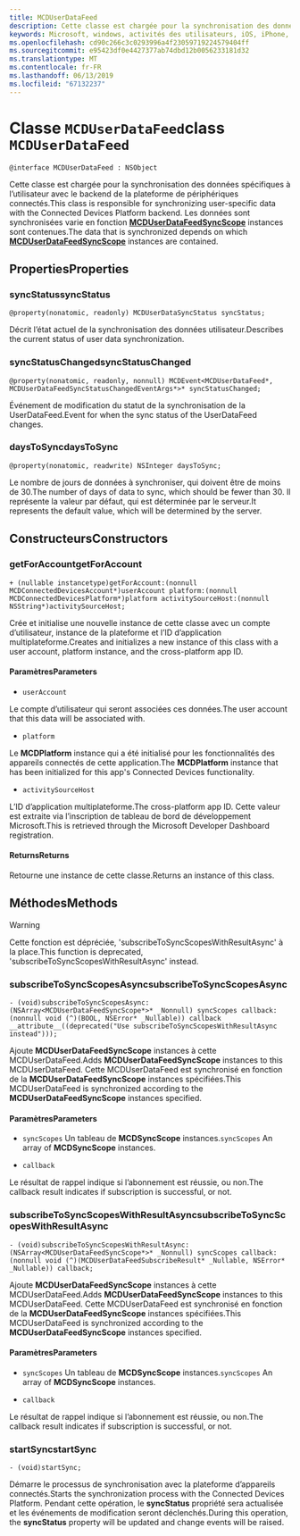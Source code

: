 ```yaml
---
title: MCDUserDataFeed
description: Cette classe est chargée pour la synchronisation des données spécifiques à l’utilisateur avec le backend de la plateforme de périphériques connectés.
keywords: Microsoft, windows, activités des utilisateurs, iOS, iPhone, objectiveC, les appareils, Project Rome connectés
ms.openlocfilehash: cd90c266c3c0293996a4f23059719224579404ff
ms.sourcegitcommit: e95423df0e4427377ab74dbd12b0056233181d32
ms.translationtype: MT
ms.contentlocale: fr-FR
ms.lasthandoff: 06/13/2019
ms.locfileid: "67132237"
---
```

# <a name="class-mcduserdatafeed"></a><span data-ttu-id="860cc-104">Classe `MCDUserDataFeed`</span><span class="sxs-lookup"><span data-stu-id="860cc-104">class `MCDUserDataFeed`</span></span>

```
@interface MCDUserDataFeed : NSObject
```

<span data-ttu-id="860cc-105">Cette classe est chargée pour la synchronisation des données spécifiques à l’utilisateur avec le backend de la plateforme de périphériques connectés.</span><span class="sxs-lookup"><span data-stu-id="860cc-105">This class is responsible for synchronizing user-specific data with the Connected Devices Platform backend.</span></span> <span data-ttu-id="860cc-106">Les données sont synchronisées varie en fonction **[MCDUserDataFeedSyncScope](MCDUserDataFeedSyncScope.md)** instances sont contenues.</span><span class="sxs-lookup"><span data-stu-id="860cc-106">The data that is synchronized depends on which **[MCDUserDataFeedSyncScope](MCDUserDataFeedSyncScope.md)** instances are contained.</span></span>

## <a name="properties"></a><span data-ttu-id="860cc-107">Properties</span><span class="sxs-lookup"><span data-stu-id="860cc-107">Properties</span></span>

### <a name="syncstatus"></a><span data-ttu-id="860cc-108">syncStatus</span><span class="sxs-lookup"><span data-stu-id="860cc-108">syncStatus</span></span>
`@property(nonatomic, readonly) MCDUserDataSyncStatus syncStatus;`

<span data-ttu-id="860cc-109">Décrit l’état actuel de la synchronisation des données utilisateur.</span><span class="sxs-lookup"><span data-stu-id="860cc-109">Describes the current status of user data synchronization.</span></span>

### <a name="syncstatuschanged"></a><span data-ttu-id="860cc-110">syncStatusChanged</span><span class="sxs-lookup"><span data-stu-id="860cc-110">syncStatusChanged</span></span>
`@property(nonatomic, readonly, nonnull) MCDEvent<MCDUserDataFeed*, MCDUserDataFeedSyncStatusChangedEventArgs*>* syncStatusChanged;`

<span data-ttu-id="860cc-111">Événement de modification du statut de la synchronisation de la UserDataFeed.</span><span class="sxs-lookup"><span data-stu-id="860cc-111">Event for when the sync status of the UserDataFeed changes.</span></span>

### <a name="daystosync"></a><span data-ttu-id="860cc-112">daysToSync</span><span class="sxs-lookup"><span data-stu-id="860cc-112">daysToSync</span></span>
`@property(nonatomic, readwrite) NSInteger daysToSync;`

<span data-ttu-id="860cc-113">Le nombre de jours de données à synchroniser, qui doivent être de moins de 30.</span><span class="sxs-lookup"><span data-stu-id="860cc-113">The number of days of data to sync, which should be fewer than 30.</span></span>  <span data-ttu-id="860cc-114">Il représente la valeur par défaut, qui est déterminée par le serveur.</span><span class="sxs-lookup"><span data-stu-id="860cc-114">It represents the default value, which will be determined by the server.</span></span>

## <a name="constructors"></a><span data-ttu-id="860cc-115">Constructeurs</span><span class="sxs-lookup"><span data-stu-id="860cc-115">Constructors</span></span>

### <a name="getforaccount"></a><span data-ttu-id="860cc-116">getForAccount</span><span class="sxs-lookup"><span data-stu-id="860cc-116">getForAccount</span></span>
`+ (nullable instancetype)getForAccount:(nonnull MCDConnectedDevicesAccount*)userAccount
                                   platform:(nonnull MCDConnectedDevicesPlatform*)platform
                         activitySourceHost:(nonnull NSString*)activitySourceHost;`

<span data-ttu-id="860cc-117">Crée et initialise une nouvelle instance de cette classe avec un compte d’utilisateur, instance de la plateforme et l’ID d’application multiplateforme.</span><span class="sxs-lookup"><span data-stu-id="860cc-117">Creates and initializes a new instance of this class with a user account, platform instance, and the cross-platform app ID.</span></span>

#### <a name="parameters"></a><span data-ttu-id="860cc-118">Paramètres</span><span class="sxs-lookup"><span data-stu-id="860cc-118">Parameters</span></span>
* `userAccount` 

<span data-ttu-id="860cc-119">Le compte d’utilisateur qui seront associées ces données.</span><span class="sxs-lookup"><span data-stu-id="860cc-119">The user account that this data will be associated with.</span></span>

* `platform` 

<span data-ttu-id="860cc-120">Le **MCDPlatform** instance qui a été initialisé pour les fonctionnalités des appareils connectés de cette application.</span><span class="sxs-lookup"><span data-stu-id="860cc-120">The **MCDPlatform** instance that has been initialized for this app's Connected Devices functionality.</span></span>

* `activitySourceHost` 

<span data-ttu-id="860cc-121">L’ID d’application multiplateforme.</span><span class="sxs-lookup"><span data-stu-id="860cc-121">The cross-platform app ID.</span></span> <span data-ttu-id="860cc-122">Cette valeur est extraite via l’inscription de tableau de bord de développement Microsoft.</span><span class="sxs-lookup"><span data-stu-id="860cc-122">This is retrieved through the Microsoft Developer Dashboard registration.</span></span>

#### <a name="returns"></a><span data-ttu-id="860cc-123">Returns</span><span class="sxs-lookup"><span data-stu-id="860cc-123">Returns</span></span>
<span data-ttu-id="860cc-124">Retourne une instance de cette classe.</span><span class="sxs-lookup"><span data-stu-id="860cc-124">Returns an instance of this class.</span></span>

## <a name="methods"></a><span data-ttu-id="860cc-125">Méthodes</span><span class="sxs-lookup"><span data-stu-id="860cc-125">Methods</span></span>

> [!WARNING]
> <span data-ttu-id="860cc-126">Cette fonction est dépréciée, 'subscribeToSyncScopesWithResultAsync' à la place.</span><span class="sxs-lookup"><span data-stu-id="860cc-126">This function is deprecated, 'subscribeToSyncScopesWithResultAsync' instead.</span></span>

### <a name="subscribetosyncscopesasync"></a><span data-ttu-id="860cc-127">subscribeToSyncScopesAsync</span><span class="sxs-lookup"><span data-stu-id="860cc-127">subscribeToSyncScopesAsync</span></span>
`- (void)subscribeToSyncScopesAsync:(NSArray<MCDUserDataFeedSyncScope*>* _Nonnull) syncScopes callback:(nonnull void (^)(BOOL, NSError* _Nullable)) callback  __attribute__((deprecated("Use subscribeToSyncScopesWithResultAsync instead")));`

<span data-ttu-id="860cc-128">Ajoute **MCDUserDataFeedSyncScope** instances à cette MCDUserDataFeed.</span><span class="sxs-lookup"><span data-stu-id="860cc-128">Adds **MCDUserDataFeedSyncScope** instances to this MCDUserDataFeed.</span></span>  <span data-ttu-id="860cc-129">Cette MCDUserDataFeed est synchronisé en fonction de la **MCDUserDataFeedSyncScope** instances spécifiées.</span><span class="sxs-lookup"><span data-stu-id="860cc-129">This MCDUserDataFeed is synchronized according to the **MCDUserDataFeedSyncScope** instances specified.</span></span>

#### <a name="parameters"></a><span data-ttu-id="860cc-130">Paramètres</span><span class="sxs-lookup"><span data-stu-id="860cc-130">Parameters</span></span>

* <span data-ttu-id="860cc-131">`syncScopes` Un tableau de **MCDSyncScope** instances.</span><span class="sxs-lookup"><span data-stu-id="860cc-131">`syncScopes` An array of **MCDSyncScope** instances.</span></span>

* `callback`

<span data-ttu-id="860cc-132">Le résultat de rappel indique si l’abonnement est réussie, ou non.</span><span class="sxs-lookup"><span data-stu-id="860cc-132">The callback result indicates if subscription is successful, or not.</span></span>

### <a name="subscribetosyncscopeswithresultasync"></a><span data-ttu-id="860cc-133">subscribeToSyncScopesWithResultAsync</span><span class="sxs-lookup"><span data-stu-id="860cc-133">subscribeToSyncScopesWithResultAsync</span></span>
`- (void)subscribeToSyncScopesWithResultAsync:(NSArray<MCDUserDataFeedSyncScope*>* _Nonnull) syncScopes callback:(nonnull void (^)(MCDUserDataFeedSubscribeResult* _Nullable, NSError* _Nullable)) callback;`

<span data-ttu-id="860cc-134">Ajoute **MCDUserDataFeedSyncScope** instances à cette MCDUserDataFeed.</span><span class="sxs-lookup"><span data-stu-id="860cc-134">Adds **MCDUserDataFeedSyncScope** instances to this MCDUserDataFeed.</span></span>  <span data-ttu-id="860cc-135">Cette MCDUserDataFeed est synchronisé en fonction de la **MCDUserDataFeedSyncScope** instances spécifiées.</span><span class="sxs-lookup"><span data-stu-id="860cc-135">This MCDUserDataFeed is synchronized according to the **MCDUserDataFeedSyncScope** instances specified.</span></span>

#### <a name="parameters"></a><span data-ttu-id="860cc-136">Paramètres</span><span class="sxs-lookup"><span data-stu-id="860cc-136">Parameters</span></span>

* <span data-ttu-id="860cc-137">`syncScopes` Un tableau de **MCDSyncScope** instances.</span><span class="sxs-lookup"><span data-stu-id="860cc-137">`syncScopes` An array of **MCDSyncScope** instances.</span></span>

* `callback`

<span data-ttu-id="860cc-138">Le résultat de rappel indique si l’abonnement est réussie, ou non.</span><span class="sxs-lookup"><span data-stu-id="860cc-138">The callback result indicates if subscription is successful, or not.</span></span>

### <a name="startsync"></a><span data-ttu-id="860cc-139">startSync</span><span class="sxs-lookup"><span data-stu-id="860cc-139">startSync</span></span>
`- (void)startSync;`

<span data-ttu-id="860cc-140">Démarre le processus de synchronisation avec la plateforme d’appareils connectés.</span><span class="sxs-lookup"><span data-stu-id="860cc-140">Starts the synchronization process with the Connected Devices Platform.</span></span> <span data-ttu-id="860cc-141">Pendant cette opération, le **syncStatus** propriété sera actualisée et les événements de modification seront déclenchés.</span><span class="sxs-lookup"><span data-stu-id="860cc-141">During this operation, the **syncStatus** property will be updated and change events will be raised.</span></span>